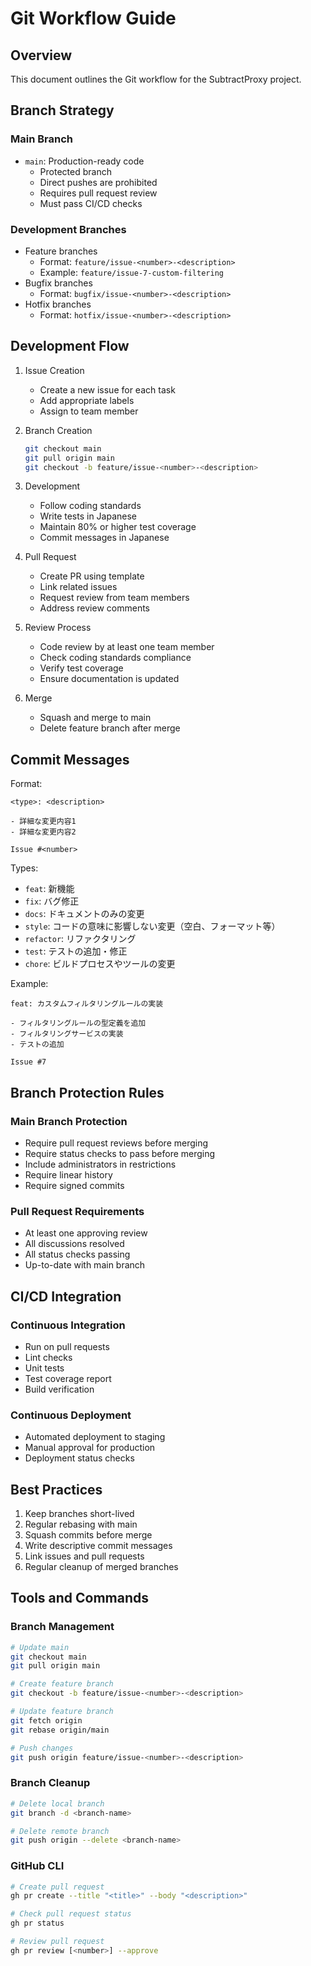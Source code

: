 # Git Workflow Guide

## Overview
This document outlines the Git workflow for the SubtractProxy project.

## Branch Strategy

### Main Branch
- `main`: Production-ready code
  - Protected branch
  - Direct pushes are prohibited
  - Requires pull request review
  - Must pass CI/CD checks

### Development Branches
- Feature branches
  - Format: `feature/issue-<number>-<description>`
  - Example: `feature/issue-7-custom-filtering`
- Bugfix branches
  - Format: `bugfix/issue-<number>-<description>`
- Hotfix branches
  - Format: `hotfix/issue-<number>-<description>`

## Development Flow

1. Issue Creation
   - Create a new issue for each task
   - Add appropriate labels
   - Assign to team member

2. Branch Creation
   ```bash
   git checkout main
   git pull origin main
   git checkout -b feature/issue-<number>-<description>
   ```

3. Development
   - Follow coding standards
   - Write tests in Japanese
   - Maintain 80% or higher test coverage
   - Commit messages in Japanese

4. Pull Request
   - Create PR using template
   - Link related issues
   - Request review from team members
   - Address review comments

5. Review Process
   - Code review by at least one team member
   - Check coding standards compliance
   - Verify test coverage
   - Ensure documentation is updated

6. Merge
   - Squash and merge to main
   - Delete feature branch after merge

## Commit Messages

Format:
```
<type>: <description>

- 詳細な変更内容1
- 詳細な変更内容2

Issue #<number>
```

Types:
- `feat`: 新機能
- `fix`: バグ修正
- `docs`: ドキュメントのみの変更
- `style`: コードの意味に影響しない変更（空白、フォーマット等）
- `refactor`: リファクタリング
- `test`: テストの追加・修正
- `chore`: ビルドプロセスやツールの変更

Example:
```
feat: カスタムフィルタリングルールの実装

- フィルタリングルールの型定義を追加
- フィルタリングサービスの実装
- テストの追加

Issue #7
```

## Branch Protection Rules

### Main Branch Protection
- Require pull request reviews before merging
- Require status checks to pass before merging
- Include administrators in restrictions
- Require linear history
- Require signed commits

### Pull Request Requirements
- At least one approving review
- All discussions resolved
- All status checks passing
- Up-to-date with main branch

## CI/CD Integration

### Continuous Integration
- Run on pull requests
- Lint checks
- Unit tests
- Test coverage report
- Build verification

### Continuous Deployment
- Automated deployment to staging
- Manual approval for production
- Deployment status checks

## Best Practices

1. Keep branches short-lived
2. Regular rebasing with main
3. Squash commits before merge
4. Write descriptive commit messages
5. Link issues and pull requests
6. Regular cleanup of merged branches

## Tools and Commands

### Branch Management
```bash
# Update main
git checkout main
git pull origin main

# Create feature branch
git checkout -b feature/issue-<number>-<description>

# Update feature branch
git fetch origin
git rebase origin/main

# Push changes
git push origin feature/issue-<number>-<description>
```

### Branch Cleanup
```bash
# Delete local branch
git branch -d <branch-name>

# Delete remote branch
git push origin --delete <branch-name>
```

### GitHub CLI
```bash
# Create pull request
gh pr create --title "<title>" --body "<description>"

# Check pull request status
gh pr status

# Review pull request
gh pr review [<number>] --approve
```
